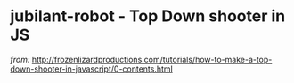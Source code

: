 # jubilant-robot - Top Down shooter in JS
*from:* http://frozenlizardproductions.com/tutorials/how-to-make-a-top-down-shooter-in-javascript/0-contents.html
